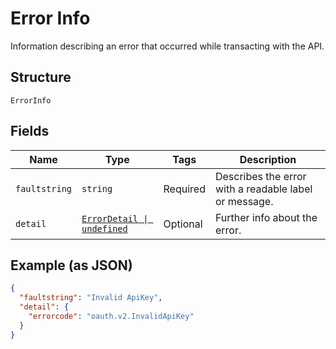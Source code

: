 
# Error Info

Information describing an error that occurred while transacting with the API.

## Structure

`ErrorInfo`

## Fields

| Name | Type | Tags | Description |
|  --- | --- | --- | --- |
| `faultstring` | `string` | Required | Describes the error with a readable label or message. |
| `detail` | [`ErrorDetail \| undefined`](/doc/models/error-detail.md) | Optional | Further info about the error. |

## Example (as JSON)

```json
{
  "faultstring": "Invalid ApiKey",
  "detail": {
    "errorcode": "oauth.v2.InvalidApiKey"
  }
}
```

